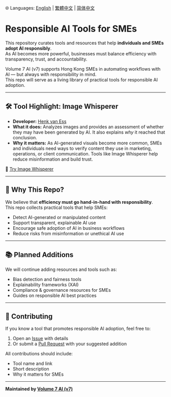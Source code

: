 🌐 Languages: [English](README.md) | [繁體中文](docs/README.tch.md) | [简体中文](docs/README.sch.md)

# Responsible AI Tools for SMEs

This repository curates tools and resources that help **individuals and SMEs adopt AI responsibly**.  
As AI becomes more powerful, businesses must balance efficiency with transparency, trust, and accountability.  

Volume 7 AI (v7) supports Hong Kong SMEs in automating workflows with AI — but always with responsibility in mind.  
This repo will serve as a living library of practical tools for responsible AI adoption.  

---

## 🛠️ Tool Highlight: Image Whisperer

- **Developer:** [Henk van Ess](https://www.digitaldigging.org/)  
- **What it does:** Analyzes images and provides an assessment of whether they may have been generated by AI. It also explains *why* it reached that conclusion.  
- **Why it matters:** As AI-generated visuals become more common, SMEs and individuals need ways to verify content they use in marketing, operations, or client communication. Tools like Image Whisperer help reduce misinformation and build trust.  

🔗 [Try Image Whisperer](https://imagewhisperer.org/)

---

## 🌱 Why This Repo?

We believe that **efficiency must go hand-in-hand with responsibility**.  
This repo collects practical tools that help SMEs:

- Detect AI-generated or manipulated content  
- Support transparent, explainable AI use  
- Encourage safe adoption of AI in business workflows  
- Reduce risks from misinformation or unethical AI use  

---

## 📚 Planned Additions

We will continue adding resources and tools such as:  
- Bias detection and fairness tools  
- Explainability frameworks (XAI)  
- Compliance & governance resources for SMEs  
- Guides on responsible AI best practices  

---

## 🤝 Contributing

If you know a tool that promotes responsible AI adoption, feel free to:  
1. Open an [Issue](../../issues) with details  
2. Or submit a [Pull Request](../../pulls) with your suggested addition  

All contributions should include:  
- Tool name and link  
- Short description  
- Why it matters for SMEs  

---

**Maintained by [Volume 7 AI (v7)](https://www.volume7.com)**
